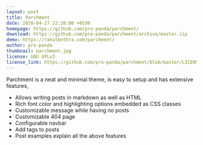 ```yaml
---
layout: post
title: Parchment
date: 2020-04-27 22:18:00 +0530
homepage: https://github.com/pro-panda/parchment/
download: https://github.com/pro-panda/parchment/archive/master.zip
demo: https://rahulbothra.com/parchment/
author: pro-panda
thumbnail: parchment.jpg
license: GNU GPLv3
license_link: https://github.com/pro-panda/parchment/blob/master/LICENSE
---
```


Parchment is a neat and minimal theme, is easy to setup and has extensive features,
 * Allows writing posts in markdown as well as HTML
 * Rich font color and highlighting options embedded as CSS classes
 * Customizable message while having no posts
 * Customizable 404 page
 * Configurable navbar
 * Add tags to posts
 * Post examples explain all the above features
